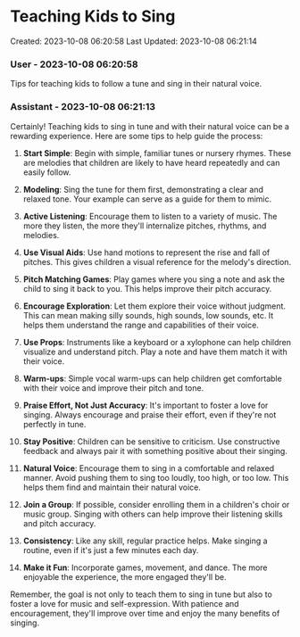 # Teaching Kids to Sing

Created: 2023-10-08 06:20:58
Last Updated: 2023-10-08 06:21:14

### User - 2023-10-08 06:20:58

Tips for teaching kids to follow a tune and sing in their natural voice.

### Assistant - 2023-10-08 06:21:13

Certainly! Teaching kids to sing in tune and with their natural voice can be a rewarding experience. Here are some tips to help guide the process:

1. **Start Simple**: Begin with simple, familiar tunes or nursery rhymes. These are melodies that children are likely to have heard repeatedly and can easily follow.

2. **Modeling**: Sing the tune for them first, demonstrating a clear and relaxed tone. Your example can serve as a guide for them to mimic.

3. **Active Listening**: Encourage them to listen to a variety of music. The more they listen, the more they'll internalize pitches, rhythms, and melodies.

4. **Use Visual Aids**: Use hand motions to represent the rise and fall of pitches. This gives children a visual reference for the melody's direction.

5. **Pitch Matching Games**: Play games where you sing a note and ask the child to sing it back to you. This helps improve their pitch accuracy.

6. **Encourage Exploration**: Let them explore their voice without judgment. This can mean making silly sounds, high sounds, low sounds, etc. It helps them understand the range and capabilities of their voice.

7. **Use Props**: Instruments like a keyboard or a xylophone can help children visualize and understand pitch. Play a note and have them match it with their voice.

8. **Warm-ups**: Simple vocal warm-ups can help children get comfortable with their voice and improve their pitch and tone.

9. **Praise Effort, Not Just Accuracy**: It's important to foster a love for singing. Always encourage and praise their effort, even if they're not perfectly in tune.

10. **Stay Positive**: Children can be sensitive to criticism. Use constructive feedback and always pair it with something positive about their singing.

11. **Natural Voice**: Encourage them to sing in a comfortable and relaxed manner. Avoid pushing them to sing too loudly, too high, or too low. This helps them find and maintain their natural voice.

12. **Join a Group**: If possible, consider enrolling them in a children's choir or music group. Singing with others can help improve their listening skills and pitch accuracy.

13. **Consistency**: Like any skill, regular practice helps. Make singing a routine, even if it's just a few minutes each day.

14. **Make it Fun**: Incorporate games, movement, and dance. The more enjoyable the experience, the more engaged they'll be.

Remember, the goal is not only to teach them to sing in tune but also to foster a love for music and self-expression. With patience and encouragement, they'll improve over time and enjoy the many benefits of singing.

